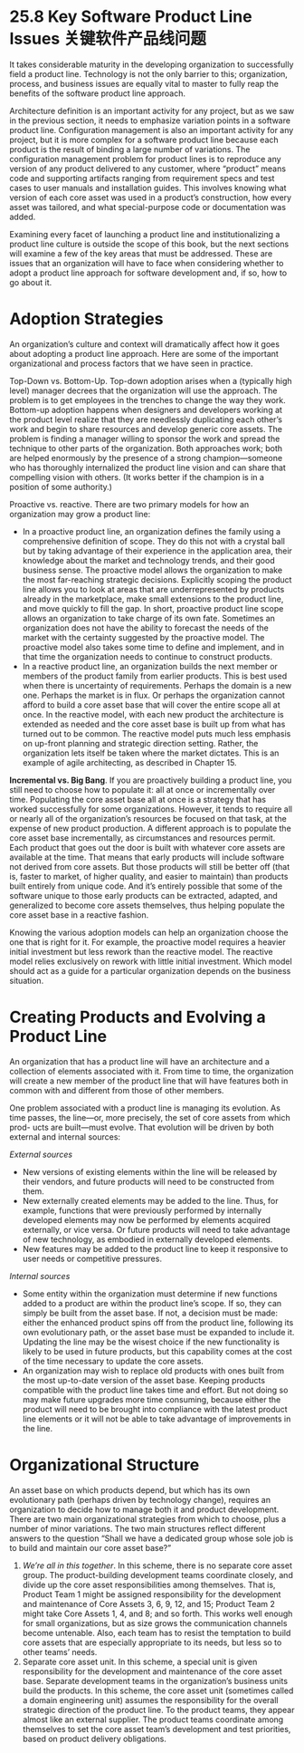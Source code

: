 25.8 Key Software Product Line Issues 关键软件产品线问题
===

It takes considerable maturity in the developing organization to successfully field a product line. Technology is not the only barrier to this; organization, process, and business issues are equally vital to master to fully reap the benefits of the software product line approach.

Architecture definition is an important activity for any project, but as we saw in the previous section, it needs to emphasize variation points in a software product line. Configuration management is also an important activity for any project, but it is more complex for a software product line because each product is the result of binding a large number of variations. The configuration management problem for product lines is to reproduce any version of any product delivered to any customer, where “product” means code and supporting artifacts ranging from requirement specs and test cases to user manuals and installation guides. This involves knowing what version of each core asset was used in a product’s construction, how every asset was tailored, and what special-purpose code or documentation was added.

Examining every facet of launching a product line and institutionalizing a product line culture is outside the scope of this book, but the next sections will examine a few of the key areas that must be addressed. These are issues that an organization will have to face when considering whether to adopt a product line approach for software development and, if so, how to go about it. 

# Adoption Strategies

An organization’s culture and context will dramatically affect how it goes about adopting a product line approach. Here are some of the important organizational and process factors that we have seen in practice.

Top-Down vs. Bottom-Up. Top-down adoption arises when a (typically high level) manager decrees that the organization will use the approach. The problem is to get employees in the trenches to change the way they work. Bottom-up adoption happens when designers and developers working at the product level realize that they are needlessly duplicating each other’s work and begin to share resources and develop generic core assets. The problem is finding a manager willing to sponsor the work and spread the technique to other parts of the organization. Both approaches work; both are helped enormously by the presence of a strong champion—someone who has thoroughly internalized the product line vision and can share that compelling vision with others. (It works better if the champion is in a position of some authority.)

Proactive vs. reactive. There are two primary models for how an organization may grow a product line:

* In a proactive product line, an organization defines the family using a comprehensive definition of scope. They do this not with a crystal ball but by taking advantage of their experience in the application area, their knowledge about the market and technology trends, and their good business sense. The proactive model allows the organization to make the most far-reaching strategic decisions. Explicitly scoping the product line allows you to look at areas that are underrepresented by products already in the marketplace, make small extensions to the product line, and move quickly to fill the gap. In short, proactive product line scope allows an organization to take charge of its own fate. Sometimes an organization does not have the ability to forecast the needs of the market with the certainty suggested by the proactive model. The proactive model also takes some time to define and implement, and in that time the organization needs to continue to construct products.
* In a reactive product line, an organization builds the next member or members of the product family from earlier products. This is best used when there is uncertainty of requirements. Perhaps the domain is a new one. Perhaps the market is in flux. Or perhaps the organization cannot afford to build a core asset base that will cover the entire scope all at once. In the reactive model, with each new product the architecture is extended as needed and the core asset base is built up from what has turned out to be common. The reactive model puts much less emphasis on up-front planning and strategic direction setting. Rather, the organization lets itself be taken where the market dictates. This is an example of agile architecting, as described in Chapter 15.

**Incremental vs. Big Bang**. If you are proactively building a product line, you still need to choose how to populate it: all at once or incrementally over time. Populating the core asset base all at once is a strategy that has worked successfully for some organizations. However, it tends to require all or nearly all of the organization’s resources be focused on that task, at the expense of new product production. A different approach is to populate the core asset base incrementally, as circumstances and resources permit. Each product that goes out the door is built with whatever core assets are available at the time. That means that early products will include software not derived from core assets. But those products will still be better off (that is, faster to market, of higher quality, and easier to maintain) than products built entirely from unique code. And it’s entirely possible that some of the software unique to those early products can be extracted, adapted, and generalized to become core assets themselves, thus helping populate the core asset base in a reactive fashion.

Knowing the various adoption models can help an organization choose the one that is right for it. For example, the proactive model requires a heavier initial investment but less rework than the reactive model. The reactive model relies exclusively on rework with little initial investment. Which model should act as a guide for a particular organization depends on the business situation.

# Creating Products and Evolving a Product Line

An organization that has a product line will have an architecture and a collection
of elements associated with it. From time to time, the organization will create a
new member of the product line that will have features both in common with and
different from those of other members.

One problem associated with a product line is managing its evolution. As
time passes, the line—or, more precisely, the set of core assets from which prod-
ucts are built—must evolve. That evolution will be driven by both external and
internal sources:

_External sources_

* New versions of existing elements within the line will be released by their vendors, and future products will need to be constructed from them.
* New externally created elements may be added to the line. Thus, for example, functions that were previously performed by internally developed elements may now be performed by elements acquired externally, or vice versa. Or future products will need to take advantage of new technology, as embodied in externally developed elements.
* New features may be added to the product line to keep it responsive to user needs or competitive pressures.

_Internal sources_

* Some entity within the organization must determine if new functions added to a product are within the product line’s scope. If so, they can simply be built from the asset base. If not, a decision must be made: either the enhanced product spins off from the product line, following its own evolutionary path, or the asset base must be expanded to include it. Updating the line may be the wisest choice if the new functionality is likely to be used in future products, but this capability comes at the cost of the time necessary to update the core assets.
* An organization may wish to replace old products with ones built from the most up-to-date version of the asset base. Keeping products compatible with the product line takes time and effort. But not doing so may make future upgrades more time consuming, because either the product will need to be brought into compliance with the latest product line elements or it will not be able to take advantage of improvements in the line.

# Organizational Structure

An asset base on which products depend, but which has its own evolutionary path (perhaps driven by technology change), requires an organization to decide how to manage both it and product development. There are two main organizational strategies from which to choose, plus a number of minor variations. The two main structures reflect different answers to the question “Shall we have a dedicated group whose sole job is to build and maintain our core asset base?”

1. _We’re all in this together_. In this scheme, there is no separate core asset group. The product-building development teams coordinate closely, and divide up the core asset responsibilities among themselves. That is, Product Team 1 might be assigned responsibility for the development and maintenance of Core Assets 3, 6, 9, 12, and 15; Product Team 2 might take Core Assets 1, 4, and 8; and so forth. This works well enough for small organizations, but as size grows the communication channels become untenable. Also, each team has to resist the temptation to build core assets that are especially appropriate to its needs, but less so to other teams’ needs.
2. Separate core asset unit. In this scheme, a special unit is given responsibility for the development and maintenance of the core asset base. Separate development teams in the organization’s business units build the products. In this scheme, the core asset unit (sometimes called a domain engineering unit) assumes the responsibility for the overall strategic direction of the product line. To the product teams, they appear almost like an external supplier. The product teams coordinate among themselves to set the core asset team’s development and test priorities, based on product delivery obligations.
